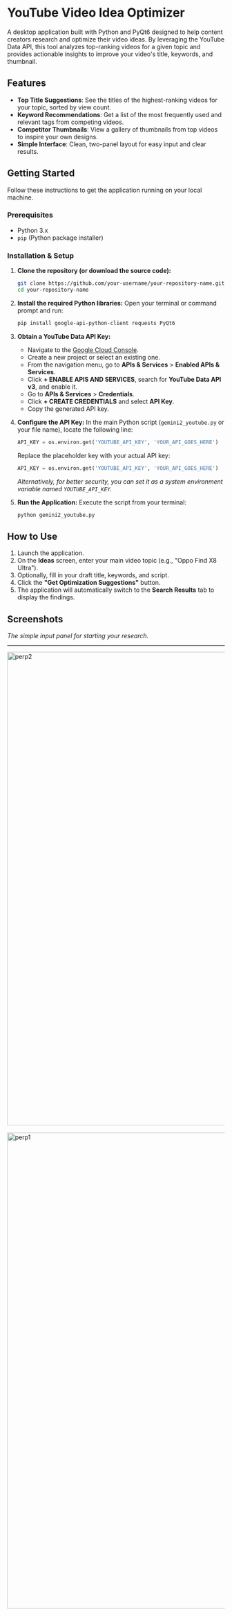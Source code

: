# YouTube Video Idea Optimizer

A desktop application built with Python and PyQt6 designed to help content creators research and optimize their video ideas. By leveraging the YouTube Data API, this tool analyzes top-ranking videos for a given topic and provides actionable insights to improve your video's title, keywords, and thumbnail.

## Features

  - **Top Title Suggestions**: See the titles of the highest-ranking videos for your topic, sorted by view count.
  - **Keyword Recommendations**: Get a list of the most frequently used and relevant tags from competing videos.
  - **Competitor Thumbnails**: View a gallery of thumbnails from top videos to inspire your own designs.
  - **Simple Interface**: Clean, two-panel layout for easy input and clear results.

## Getting Started

Follow these instructions to get the application running on your local machine.

### Prerequisites

  - Python 3.x
  - `pip` (Python package installer)

### Installation & Setup

1.  **Clone the repository (or download the source code):**

    ```bash
    git clone https://github.com/your-username/your-repository-name.git
    cd your-repository-name
    ```

2.  **Install the required Python libraries:**
    Open your terminal or command prompt and run:

    ```bash
    pip install google-api-python-client requests PyQt6
    ```

3.  **Obtain a YouTube Data API Key:**

      - Navigate to the [Google Cloud Console](https://console.cloud.google.com/).
      - Create a new project or select an existing one.
      - From the navigation menu, go to **APIs & Services** \> **Enabled APIs & Services**.
      - Click **+ ENABLE APIS AND SERVICES**, search for **YouTube Data API v3**, and enable it.
      - Go to **APIs & Services** \> **Credentials**.
      - Click **+ CREATE CREDENTIALS** and select **API Key**.
      - Copy the generated API key.

4.  **Configure the API Key:**
    In the main Python script (`gemini2_youtube.py` or your file name), locate the following line:

    ```python
    API_KEY = os.environ.get('YOUTUBE_API_KEY', 'YOUR_API_GOES_HERE')
    ```

    Replace the placeholder key with your actual API key:

    ```python
    API_KEY = os.environ.get('YOUTUBE_API_KEY', 'YOUR_API_GOES_HERE')
    ```

    *Alternatively, for better security, you can set it as a system environment variable named `YOUTUBE_API_KEY`.*

5.  **Run the Application:**
    Execute the script from your terminal:

    ```bash
    python gemini2_youtube.py
    ```

## How to Use

1.  Launch the application.
2.  On the **Ideas** screen, enter your main video topic (e.g., "Oppo Find X8 Ultra").
3.  Optionally, fill in your draft title, keywords, and script.
4.  Click the **"Get Optimization Suggestions"** button.
5.  The application will automatically switch to the **Search Results** tab to display the findings.

## Screenshots

*The simple input panel for starting your research.*

-----

<img width="1093" alt="perp2" src="https://github.com/user-attachments/assets/46f31b86-7e10-4866-a83f-53dd8511ed1b" /><br><br>
<img width="1099" alt="perp1" src="https://github.com/user-attachments/assets/d28fc4bc-1e94-4151-b207-49b96c505bd3" />
